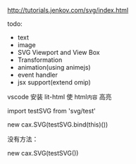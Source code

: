 http://tutorials.jenkov.com/svg/index.html

todo:

* text
* image
* SVG Viewport and View Box
* Transformation
* animation(using animejs)
* event handler
* jsx support(extend omip)


vscode 安装 lit-html 使 html`内容` 高亮


import testSVG from 'svg/test'

new cax.SVG(testSVG.bind(this)())

没有方法：

new cax.SVG(testSVG())
